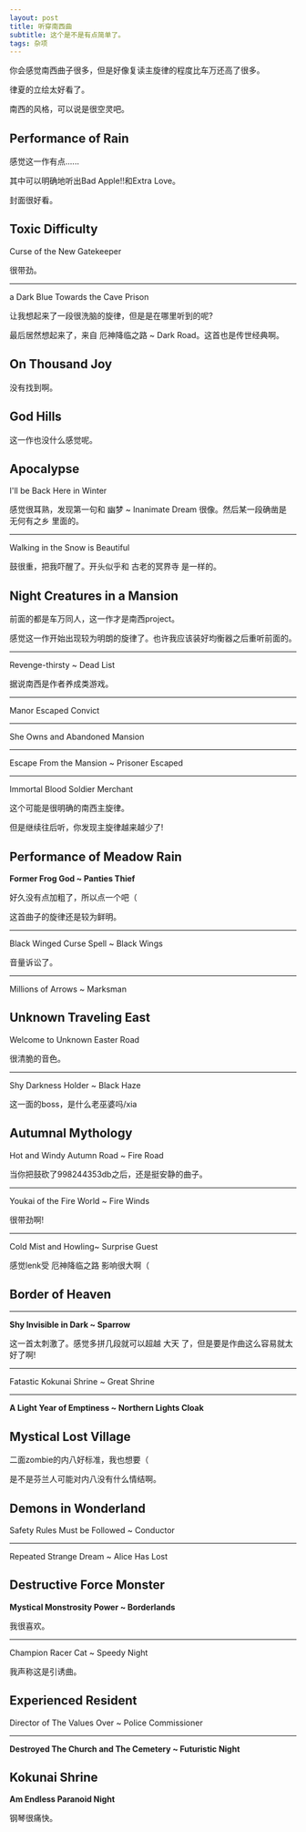 ```yaml
---
layout: post
title: 听穿南西曲
subtitle: 这个是不是有点简单了。
tags: 杂项
---
```


你会感觉南西曲子很多，但是好像复读主旋律的程度比车万还高了很多。

律夏的立绘太好看了。

南西的风格，可以说是很空灵吧。

## Performance of Rain

感觉这一作有点......

其中可以明确地听出Bad Apple!!和Extra Love。

封面很好看。

## Toxic Difficulty

Curse of the New Gatekeeper

很带劲。

-----

a Dark Blue Towards the Cave Prison

让我想起来了一段很洗脑的旋律，但是是在哪里听到的呢?

最后居然想起来了，来自 厄神降临之路 ~ Dark Road。这首也是传世经典啊。

## On Thousand Joy

没有找到啊。

## God Hills

这一作也没什么感觉呢。

## Apocalypse

I'll be Back Here in Winter

感觉很耳熟，发现第一句和 幽梦 ~ Inanimate Dream 很像。然后某一段确凿是 无何有之乡 里面的。

-----

Walking in the Snow is Beautiful

鼓很重，把我吓醒了。开头似乎和 古老的冥界寺 是一样的。

## Night Creatures in a Mansion

前面的都是车万同人，这一作才是南西project。

感觉这一作开始出现较为明朗的旋律了。也许我应该装好均衡器之后重听前面的。

-----

Revenge-thirsty ~ Dead List

据说南西是作者养成类游戏。

-----

Manor Escaped Convict

-----

She Owns and Abandoned Mansion

-----

Escape From the Mansion ~ Prisoner Escaped

-----

Immortal Blood Soldier Merchant

这个可能是很明确的南西主旋律。

但是继续往后听，你发现主旋律越来越少了!

## Performance of Meadow Rain

**Former Frog God ~ Panties Thief**

好久没有点加粗了，所以点一个吧（

这首曲子的旋律还是较为鲜明。

-----

Black Winged Curse Spell ~ Black Wings

音量诉讼了。

-----

Millions of Arrows ~ Marksman

## Unknown Traveling East

Welcome to Unknown Easter Road

很清脆的音色。

-----

Shy Darkness Holder ~ Black Haze

这一面的boss，是什么老巫婆吗/xia

## Autumnal Mythology

Hot and Windy Autumn Road ~ Fire Road

当你把鼓砍了998244353db之后，还是挺安静的曲子。

-----

Youkai of the Fire World ~ Fire Winds

很带劲啊!

-----

Cold Mist and Howling~ Surprise Guest

感觉lenk受 厄神降临之路 影响很大啊（

## Border of Heaven



-----

**Shy Invisible in Dark ~ Sparrow**

这一首太刺激了。感觉多拼几段就可以超越 大天 了，但是要是作曲这么容易就太好了啊!

-----

Fatastic Kokunai Shrine ~ Great Shrine

-----

**A Light Year of Emptiness ~ Northern Lights Cloak**

## Mystical Lost Village

二面zombie的内八好标准，我也想要（

是不是芬兰人可能对内八没有什么情结啊。

## Demons in Wonderland

Safety Rules Must be Followed ~ Conductor

-----

Repeated Strange Dream ~ Alice Has Lost

## Destructive Force Monster

**Mystical Monstrosity Power ~ Borderlands**

我很喜欢。

-----

Champion Racer Cat ~ Speedy Night

我声称这是引诱曲。

## Experienced Resident

Director of The Values Over ~ Police Commissioner

-----

**Destroyed The Church and The Cemetery ~ Futuristic Night**



## Kokunai Shrine

**Am Endless Paranoid Night**

钢琴很痛快。